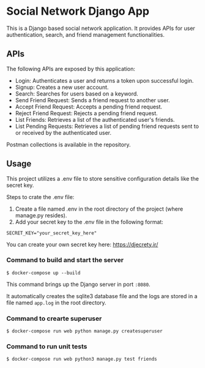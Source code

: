 # Social Network Django App

This is a Django based social network application. It provides APIs for user authentication, search, and friend management functionalities.

## APIs

The following APIs are exposed by this application:

- Login: Authenticates a user and returns a token upon successful login.
- Signup: Creates a new user account.
- Search: Searches for users based on a keyword.
- Send Friend Request: Sends a friend request to another user.
- Accept Friend Request: Accepts a pending friend request.
- Reject Friend Request: Rejects a pending friend request.
- List Friends: Retrieves a list of the authenticated user's friends.
- List Pending Requests: Retrieves a list of pending friend requests sent to or received by the authenticated user.

Postman collections is available in the repository.

## Usage

This project utilizes a .env file to store sensitive configuration details like the secret key.

Steps to crate the .env file:

1. Create a file named .env in the root directory of the project (where manage.py resides).
2. Add your secret key to the .env file in the following format:

```
SECRET_KEY="your_secret_key_here"
```

You can create your own secret key here: https://djecrety.ir/

### Command to build and start the server

```
$ docker-compose up --build
```

This command brings up the Django server in port `:8080`.

It automatically creates the sqlite3 database file and the logs are stored in a file named `app.log` in the root directory.

### Command to crearte superuser

```
$ docker-compose run web python manage.py createsuperuser
```

### Command to run unit tests

```
$ docker-compose run web python3 manage.py test friends
```
